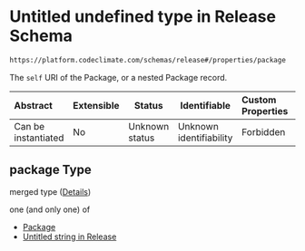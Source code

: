 # Untitled undefined type in Release Schema

```txt
https://platform.codeclimate.com/schemas/release#/properties/package
```

The `self` URI of the Package, or a nested Package record.


| Abstract            | Extensible | Status         | Identifiable            | Custom Properties | Additional Properties | Access Restrictions | Defined In                                                                             |
| :------------------ | ---------- | -------------- | ----------------------- | :---------------- | --------------------- | ------------------- | -------------------------------------------------------------------------------------- |
| Can be instantiated | No         | Unknown status | Unknown identifiability | Forbidden         | Allowed               | none                | [Release.schema.json\*](../../spec/schemas/Release.schema.json "open original schema") |

## package Type

merged type ([Details](release-properties-package.md))

one (and only one) of

-   [Package](deployment-properties-packages-items-package-oneof-package.md "check type definition")
-   [Untitled string in Release](release-properties-package-oneof-1.md "check type definition")
